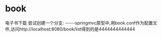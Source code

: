 book
====

电子书下载
尝试创建一个分支:
-----springmvc原型中,用book.conf作为配置文件,访问http://localhost:8080/book/list得到的是4444444444444
